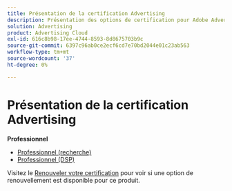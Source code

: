```yaml
---
title: Présentation de la certification Advertising
description: Présentation des options de certification pour Adobe Advertising
solution: Advertising
product: Advertising Cloud
exl-id: 616c8b98-17ee-4744-8593-8d8675703b9c
source-git-commit: 6397c96ab0ce2ecf6cd7e70bd2044e01c23ab563
workflow-type: tm+mt
source-wordcount: '37'
ht-degree: 0%

---
```


# Présentation de la certification Advertising

**Professionnel**

* [Professionnel (recherche)](/help/certifications/aac/aac-search-p-business.md) <!--AD0-E501-->
* [Professionnel (DSP)](/help/certifications/aac/aac-dsp-p-business.md) <!--AD0-E502-->

Visitez le [Renouveler votre certification](/help/certifications/renew.md) pour voir si une option de renouvellement est disponible pour ce produit.
